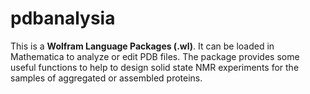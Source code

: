 # pdbanalysia

This is a **Wolfram Language Packages (.wl)**. It can be loaded in Mathematica to analyze or edit PDB files. The package provides some useful functions to help to design solid state NMR experiments for the samples of aggregated or assembled proteins.